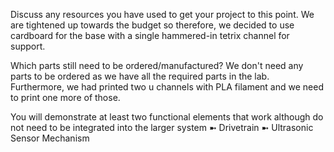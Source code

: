Discuss any resources you have used to get your project to this point. 
We are tightened up towards the budget so therefore, we decided to use cardboard for the base with a single hammered-in tetrix channel for support. 

Which parts still need to be ordered/manufactured? 
We don't need any parts to be ordered as we have all the required parts in the lab. Furthermore, we had printed two u channels with PLA filament and we need to print one more of those.

You will demonstrate at least two functional elements that work although do not need to be integrated into the larger system
➼ Drivetrain
➼ Ultrasonic Sensor Mechanism
